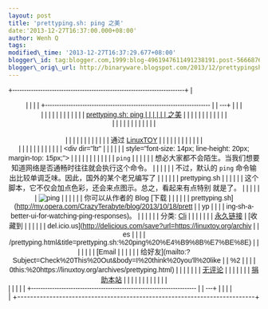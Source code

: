 ```yaml
--- 
layout: post 
title: 'prettyping.sh: ping 之美' 
date:'2013-12-27T16:37:00.000+08:00' 
author: Wenh Q
tags:
modified\_time: '2013-12-27T16:37:29.677+08:00' 
blogger\_id: tag:blogger.com,1999:blog-4961947611491238191.post-5666876258379826336
blogger\_orig\_url: http://binaryware.blogspot.com/2013/12/prettypingsh-ping.html
---
```

<div dir="ltr">

<div class="gmail_quote">

<div style="font-family: Arial,sans-serif; width: 100%;">

+--------------------------------------------------------------------------+
| <div align="center">                                                     |
|                                                                          |
| +----------------------------------------------------------------------- |
| ---+                                                                     |
| | <div dir="ltr">                                                        |
|    |                                                                     |
| |                                                                        |
|    |                                                                     |
| | [prettyping.sh: ping                                                   |
|    |                                                                     |
| | 之美](https://linuxtoy.org/archives/prettyping.html)                     |
|  |                                                                       |
| |                                                                        |
|    |                                                                     |
| | </div>                                                                 |
|    |                                                                     |
| |                                                                        |
|    |                                                                     |
| | <div style="margin-top: 15px;">                                        |
|    |                                                                     |
| |                                                                        |
|    |                                                                     |
| | 通过 [LinuxTOY](https://linuxtoy.org/)                                   |
|  |                                                                       |
| |                                                                        |
|    |                                                                     |
| | </div>                                                                 |
|    |                                                                     |
| |                                                                        |
|    |                                                                     |
| | <div dir="ltr"                                                         |
|    |                                                                     |
| | style="font-size: 14px; line-height: 20px; margin-top: 15px;">         |
|    |                                                                     |
| |                                                                        |
|    |                                                                     |
| | `ping`                                                                 |
|    |                                                                     |
| | 想必大家都不会陌生。当我们想要知道网络是否通畅时往往就会执行这个命令。   | |
|                                                                          |
| | 不过，默认的 `ping` 命令输出比较单调乏味。因此，国外的某个老兄编写了     | |
|                                                                          |
| | prettyping.sh                                                          |
|    |                                                                     |
| | 这个脚本，它不仅会加点色彩，还会来点图示。总之，看起来有点特别 就是了。
 | |
|                                                                          |
| | ![ping](https://linuxtoy.org/img/2013/12/pping.gif)
                   |
|    |                                                                     |
| | 你可以从作者的 Blog [下载                                                | |
|                                                                          |
| | prettyping.sh](http://my.opera.com/CrazyTerabyte/blog/2013/10/18/prett |
| yp |                                                                     |
| | ing-sh-a-better-ui-for-watching-ping-responses)。
                      |
|   |                                                                      |
| | 分类: [Cli](https://linuxtoy.org/category/cli "查看 Cli 中的全部文章") | | |
|                                                                          |
| | [永久链接](https://linuxtoy.org/archives/prettyping.html) | [收藏到      | |
|                                                                          |
| | del.icio.us](http://delicious.com/save?url=https://linuxtoy.org/archiv |
| es |                                                                     |
| | /prettyping.html&title=prettyping.sh:%20ping%20%E4%B9%8B%E7%BE%8E)     |
|    |                                                                     |
| | | [Email                                                               |
|    |                                                                     |
| | 给好友](mailto:?Subject=Check%20This%20Out&body=I%20think%20you'll%20like |
| %2 |                                                                     |
| | 0this:%20https://linuxtoy.org/archives/prettyping.html)                |
|    |                                                                     |
| | | [无评论](https://linuxtoy.org/archives/prettyping.html#comments) |      |
| |                                                                        |
| | [捐助本站](http://linuxtoy.org/faq/donate)                               | |
|                                                                          |
| |                                                                        |
|    |                                                                     |
| | </div>                                                                 |
|    |                                                                     |
| +----------------------------------------------------------------------- |
| ---+                                                                     |
|                                                                          |
| </div>                                                                   |
+--------------------------------------------------------------------------+

</div>

</div>




</div>
